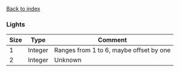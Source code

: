 [Back to index](index.md)

### Lights

Size|Type|Comment
-|-|-
1|Integer|Ranges from 1 to 6, maybe offset by one
2|Integer|Unknown
